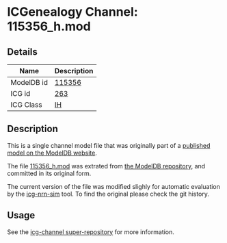 # ICGenealogy Channel: 115356\_h.mod

## Details

Name | Description
---- | -----------
ModelDB id | [115356](http://senselab.med.yale.edu/ModelDB/ShowModel.cshtml?model=115356)
ICG id | [263](http://icg.neurotheory.ox.ac.uk/channels/4/263)
ICG Class | [IH](http://icg.neurotheory.ox.ac.uk/channels/4)

## Description

This is a single channel model file that was originally part of a [published model on the ModelDB website](http://senselab.med.yale.edu/ModelDB/ShowModel.cshtml?model=115356).


The file [115356\_h.mod](115356_h.mod) was extrated from [the ModelDB repository](http://senselab.med.yale.edu/ModelDB/ShowModel.cshtml?model=115356), and committed in its original form.

The current version of the file was modified slighly for automatic evaluation by the [icg-nrn-sim](https://github.com/icgenealogy/icg-nrn-sim) tool. To find the original please check the git history.


## Usage

See the [icg-channel super-repository](https://github.com/icgenealogy/icg-channels) for more information.